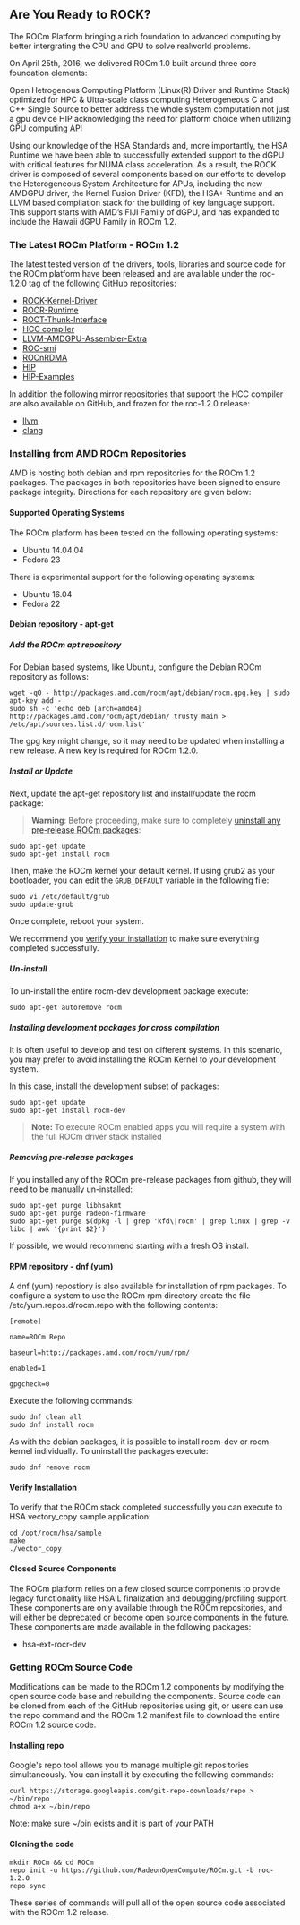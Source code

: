 ## Are You Ready to ROCK?
The ROCm Platform bringing a rich foundation to advanced computing by better intergrating the CPU and GPU to solve realworld problems.

On April 25th, 2016, we delivered ROCm 1.0 built around three core foundation elements:

Open Hetrogenous Computing Platform (Linux(R) Driver and Runtime Stack) optimized for HPC & Ultra-scale class computing
Heterogeneous C and C++ Single Source to better address the whole system computation not just a gpu device
HIP acknowledging the need for platform choice when utilizing GPU computing API


Using our knowledge of the HSA Standards and, more importantly, the HSA
Runtime we have been able to successfully extended support to the dGPU with
critical features for NUMA class acceleration. As a result, the ROCK driver is
composed of several components based on our efforts to develop the
Heterogeneous System Architecture for APUs, including the new AMDGPU driver,
the Kernel Fusion Driver (KFD), the HSA+ Runtime and an LLVM based compilation
stack for the building of key language support. This support starts with AMD’s
FIJI Family of dGPU, and has expanded to include the Hawaii dGPU Family  in
ROCm 1.2.

### The Latest ROCm Platform - ROCm 1.2
The latest tested version of the drivers, tools, libraries and source code for
the ROCm platform have been released and are available under the roc-1.2.0 tag
of the following GitHub repositories:

* [ROCK-Kernel-Driver](https://github.com/RadeonOpenCompute/ROCK-Kernel-Driver/tree/roc-1.2.0)
* [ROCR-Runtime](https://github.com/RadeonOpenCompute/ROCR-Runtime/tree/roc-1.2.0)
* [ROCT-Thunk-Interface](https://github.com/RadeonOpenCompute/ROCT-Thunk-Interface/tree/roc-1.2.0)
* [HCC compiler](https://github.com/RadeonOpenCompute/hcc/tree/roc-1.2.0)
* [LLVM-AMDGPU-Assembler-Extra](https://github.com/RadeonOpenCompute/LLVM-AMDGPU-Assembler-Extra/tree/roc-1.2.0)
* [ROC-smi](https://github.com/RadeonOpenCompute/ROC-smi/tree/roc-1.2.0)
* [ROCnRDMA](https://github.com/RadeonOpenCompute/ROCnRDMA/tree/roc-1.2.0)
* [HIP](https://github.com/GPUOpen-ProfessionalCompute-Tools/HIP/tree/roc-1.2.0)
* [HIP-Examples](https://github.com/GPUOpen-ProfessionalCompute-Tools/HIP-Examples/tree/roc-1.2.0)

In addition the following mirror repositories that support the HCC compiler are
also available on GitHub, and frozen for the roc-1.2.0 release:

* [llvm](https://github.com/RadeonOpenCompute/llvm/tree/roc-1.2.0)
* [clang](https://github.com/RadeonOpenCompute/clang/tree/roc-1.2.0)

### Installing from AMD ROCm Repositories
AMD is hosting both debian and rpm repositories for the ROCm 1.2 packages. The
packages in both repositories have been signed to ensure package integrity.
Directions for each repository are given below:

#### Supported Operating Systems

The ROCm platform has been tested on the following operating systems:
 * Ubuntu 14.04.04
 * Fedora 23

There is experimental support for the following operating systems:
 * Ubuntu 16.04
 * Fedora 22

#### Debian repository - apt-get

##### Add the ROCm apt repository
For Debian based systems, like Ubuntu, configure the Debian ROCm repository as
follows:

```shell
wget -qO - http://packages.amd.com/rocm/apt/debian/rocm.gpg.key | sudo apt-key add -
sudo sh -c 'echo deb [arch=amd64] http://packages.amd.com/rocm/apt/debian/ trusty main > /etc/apt/sources.list.d/rocm.list'
```
The gpg key might change, so it may need to be updated when installing a new release. A new key is required for ROCm 1.2.0.

##### Install or Update
Next, update the apt-get repository list and install/update the rocm package:

>**Warning**: Before proceeding, make sure to completely
>[uninstall any pre-release ROCm packages](https://github.com/RadeonOpenCompute/ROCm#removing-pre-release-packages):

```shell
sudo apt-get update
sudo apt-get install rocm
```
Then, make the ROCm kernel your default kernel. If using grub2 as your
bootloader, you can edit the `GRUB_DEFAULT` variable in the following file:

```shell
sudo vi /etc/default/grub
sudo update-grub
```

Once complete, reboot your system.

We recommend you [verify your installation](https://github.com/RadeonOpenCompute/ROCm#verify-installation) to make sure everything completed successfully.

##### Un-install
To un-install the entire rocm-dev development package execute:

```shell
sudo apt-get autoremove rocm
```

##### Installing development packages for cross compilation
It is often useful to develop and test on different systems. In this scenario,
you may prefer to avoid installing the ROCm Kernel to your development system.

In this case, install the development subset of packages:

```shell
sudo apt-get update
sudo apt-get install rocm-dev
```

>**Note:** To execute ROCm enabled apps you will require a system with the full
>ROCm driver stack installed

##### Removing pre-release packages
If you installed any of the ROCm pre-release packages from github, they will
need to be manually un-installed:

```shell
sudo apt-get purge libhsakmt
sudo apt-get purge radeon-firmware
sudo apt-get purge $(dpkg -l | grep 'kfd\|rocm' | grep linux | grep -v libc | awk '{print $2}')
```

If possible, we would recommend starting with a fresh OS install.

#### RPM repository - dnf (yum)

A dnf (yum) repostiory is also available for installation of rpm packages. To configure a
system to use the ROCm rpm directory create the file /etc/yum.repos.d/rocm.repo with
the following contents:

```shell
[remote]

name=ROCm Repo

baseurl=http://packages.amd.com/rocm/yum/rpm/

enabled=1

gpgcheck=0
```
Execute the following commands:

```shell
sudo dnf clean all
sudo dnf install rocm
```

As with the debian packages, it is possible to install rocm-dev or rocm-kernel individually.
To uninstall the packages execute:

```shell
sudo dnf remove rocm
```

#### Verify Installation

To verify that the ROCm stack completed successfully you can execute to HSA
vectory\_copy sample application:

```shell
cd /opt/rocm/hsa/sample
make
./vector_copy
```

#### Closed Source Components
The ROCm platform relies on a few closed source components to provide legacy
functionality like HSAIL finalization and debugging/profiling support. These
components are only available through the ROCm repositories, and will either be
deprecated or become open source components in the future. These components are
made available in the following packages:

*  hsa-ext-rocr-dev

### Getting ROCm Source Code
Modifications can be made to the ROCm 1.2 components by modifying the open
source code base and rebuilding the components. Source code can be cloned from
each of the GitHub repositories using git, or users can use the repo command
and the ROCm 1.2 manifest file to download the entire ROCm 1.2 source code.

#### Installing repo
Google's repo tool allows you to manage multiple git repositories
simultaneously. You can install it by executing the following commands:

```shell
curl https://storage.googleapis.com/git-repo-downloads/repo > ~/bin/repo
chmod a+x ~/bin/repo
```
Note: make sure ~/bin exists and it is part of your PATH

#### Cloning the code
```shell
mkdir ROCm && cd ROCm
repo init -u https://github.com/RadeonOpenCompute/ROCm.git -b roc-1.2.0
repo sync
```

These series of commands will pull all of the open source code associated with
the ROCm 1.2 release.
